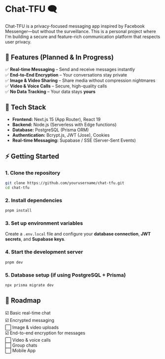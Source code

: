 # **Chat-TFU** 🗨️  

Chat-TFU is a privacy-focused messaging app inspired by Facebook Messenger—but without the surveillance. This is a personal project where I'm building a secure and feature-rich communication platform that respects user privacy.  

## **🚀 Features (Planned & In Progress)**  
✅ **Real-time Messaging** – Send and receive messages instantly  
✅ **End-to-End Encryption** – Your conversations stay private  
✅ **Image & Video Sharing** – Share media without compression nightmares  
✅ **Video & Voice Calls** – Secure, high-quality calls  
✅ **No Data Tracking** – Your data stays **yours**  

## **🔧 Tech Stack**  
- **Frontend:** Next.js 15 (App Router), React 19  
- **Backend:** Node.js (Serverless with Edge functions)  
- **Database:** PostgreSQL (Prisma ORM)  
- **Authentication:** Bcrypt.js, JWT (Jose), Cookies  
- **Real-time Messaging:** Supabase / SSE (Server-Sent Events)  

## **⚡ Getting Started**  
### **1. Clone the repository**  
```bash
git clone https://github.com/yourusername/chat-tfu.git
cd chat-tfu
```

### **2. Install dependencies**  
```bash
pnpm install
```

### **3. Set up environment variables**  
Create a `.env.local` file and configure your **database connection**, **JWT secrets**, and **Supabase keys**.  

### **4. Start the development server**  
```bash
pnpm dev
```

### **5. Database setup (if using PostgreSQL + Prisma)**  
```bash
npx prisma migrate dev
```

## **📜 Roadmap**  
☑️ Basic real-time chat  
☑️ Encrypted messaging  
⬜ Image & video uploads  
☑️ End-to-end encryption for messages  
⬜ Video & voice calls  
⬜ Group chats  
⬜ Mobile App
